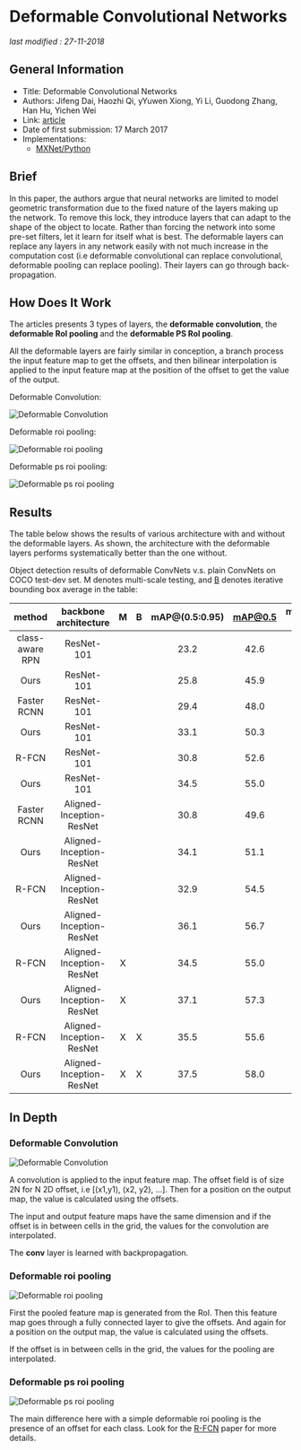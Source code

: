 # Deformable Convolutional Networks

_last modified : 27-11-2018_

## General Information

- Title: Deformable Convolutional Networks
- Authors: Jifeng Dai, Haozhi Qi, yYuwen Xiong, Yi Li, Guodong Zhang, Han Hu, Yichen Wei
- Link: [article](https://arxiv.org/abs/1703.06211)
- Date of first submission: 17 March 2017
- Implementations:
    - [MXNet/Python](https://github.com/msracver/Deformable-ConvNets)

## Brief

In this paper, the authors argue that neural networks are limited to model geometric transformation due to the fixed nature of the layers making up the network. To remove this lock, they introduce layers that can adapt to the shape of the object to locate. Rather than forcing the network into some pre-set filters, let it learn for itself what is best. The deformable layers can replace any layers in any network easily with not much increase in the computation cost (i.e deformable convolutional can replace convolutional, deformable pooling can replace pooling). Their layers can go through back-propagation.

## How Does It Work

The articles presents 3 types of layers, the **deformable convolution**, the **deformable RoI pooling** and the **deformable PS RoI pooling**.

All the deformable layers are fairly similar in conception, a branch process the input feature map to get the offsets, and then bilinear interpolation is applied to the input feature map at the position of the offset to get the value of the output.

Deformable Convolution:

![Deformable Convolution](https://raw.githubusercontent.com/D3lt4lph4/papers/master/docs/images/imagedetection/deformableconvnet/deformable_convolution.png "Deformable Convolution")

Deformable roi pooling:

![Deformable roi pooling](https://raw.githubusercontent.com/D3lt4lph4/papers/master/docs/images/imagedetection/deformableconvnet/deformable_roi_pooling.png "Deformable roi pooling")

Deformable ps roi pooling:

![Deformable ps roi pooling](https://raw.githubusercontent.com/D3lt4lph4/papers/master/docs/images/imagedetection/deformableconvnet/deformable_ps_roi_pooling.png "Deformable ps roi pooling")


## Results

The table below shows the results of various architecture with and without the deformable layers. As shown, the architecture with the deformable layers performs systematically better than the one without.

Object detection results of deformable ConvNets v.s. plain ConvNets on COCO test-dev set. M denotes multi-scale testing, and [B](https://arxiv.org/abs/1505.01749) denotes iterative bounding box average in the table:

|method | backbone architecture | M | B | mAP@(0.5:0.95) | mAP@0.5 | mAP@(0.5:0.95) (small) | mAP@(0.5:0.95) (mid) | mAP@(0.5:0.95) (large) |
|:-:|:-:|:-:|:-:|:-:|:-:|:-:|:-:|:-:|
| class-aware RPN  | ResNet-101 | | | 23.2 | 42.6 | 6.9 | 27.1  | 35.1 |
| Ours | ResNet-101 | | | 25.8 | 45.9 | 7.2 | 28.3 | 40. 7  |
| Faster RCNN | ResNet-101 | | | 29.4 | 48.0 | 9.0 | 30.5 | 47.1  |
| Ours | ResNet-101 | |  | 33.1 | 50.3 | 11.6 | 34.9 | 51. 2  |
| R-FCN | ResNet-101 | | | 30.8 | 52.6 | 11.8 | 33.9 | 44.8 |
| Ours | ResNet-101 | |  | 34.5 | 55.0 | 14.0 | 37.7 | 50. 3 |
| Faster RCNN | Aligned-Inception-ResNet | | | 30.8 | 49.6 | 9.6 | 32.5 | 49.0 |
| Ours | Aligned-Inception-ResNet | | | 34.1 | 51.1 | 12.2 | 36.5 | 52.4 |
| R-FCN | Aligned-Inception-ResNet | | | 32.9 | 54.5 | 12.5 | 36.3  | 48.3 |
| Ours | Aligned-Inception-ResNet | | | 36.1 | 56.7 | 14.8 | 39.8 | 52.2 |
| R-FCN | Aligned-Inception-ResNet | X | | 34.5 | 55.0 | 16.8 | 37.3 | 48.3 |
| Ours | Aligned-Inception-ResNet | X | | 37.1 | 57.3 | 18.8 | 39.7 | 52.3 |
| R-FCN | Aligned-Inception-ResNet | X | X | 35.5 | 55.6 | 17.8 | 38.4 | 49.3 |
| Ours | Aligned-Inception-ResNet | X | X | 37.5 | 58.0 | 19.4 | 40.1 | 52.5 |

## In Depth

### Deformable Convolution

![Deformable Convolution](https://raw.githubusercontent.com/D3lt4lph4/papers/master/docs/images/imagedetection/deformableconvnet/deformable_convolution.png "Deformable Convolution")

A convolution is applied to the input feature map. The offset field is of size 2N for N 2D offset, i.e [(x1,y1), (x2, y2), ...]. Then for a position on the output map, the value is calculated using the offsets.

The input and output feature maps have the same dimension and if the offset is in between cells in the grid, the values for the convolution are interpolated.

The __conv__ layer is learned with backpropagation.

### Deformable roi pooling

![Deformable roi pooling](https://raw.githubusercontent.com/D3lt4lph4/papers/master/docs/images/imagedetection/deformableconvnet/deformable_roi_pooling.png "Deformable roi pooling")

First the pooled feature map is generated from the RoI. Then this feature map goes through a fully connected layer to give the offsets. And again for a position on the output map, the value is calculated using the offsets.

If the offset is in between cells in the grid, the values for the pooling are interpolated.


### Deformable ps roi pooling

![Deformable ps roi pooling](https://raw.githubusercontent.com/D3lt4lph4/papers/master/docs/images/imagedetection/deformableconvnet/deformable_ps_roi_pooling.png "Deformable ps roi pooling")

The main difference here with a simple deformable roi pooling is the presence of an offset for each class. Look for the [R-FCN](https://arxiv.org/abs/1605.06409) paper for more details.